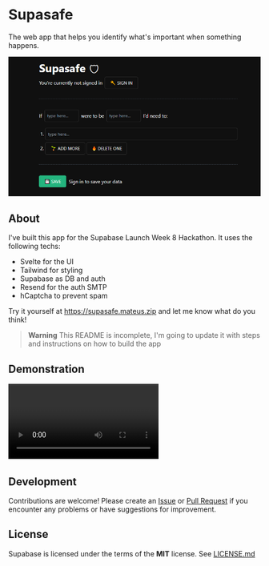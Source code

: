 # Supasafe

The web app that helps you identify what's important when something happens.

![Supasafe Screenshot](.github/screenshot.png)

## About

I've built this app for the Supabase Launch Week 8 Hackathon. It uses the following techs:

- Svelte for the UI
- Tailwind for styling
- Supabase as DB and auth
- Resend for the auth SMTP
- hCaptcha to prevent spam

Try it yourself at https://supasafe.mateus.zip and let me know what do you think!

> **Warning**
> This README is incomplete, I'm going to update it with steps and instructions on how to build the app

## Demonstration

<video src=".github/demo.mp4" controls title="Demonstration"></video>

## Development

Contributions are welcome! Please create an [Issue](https://github.com/mateusabelli/supasafe/issues) or [Pull Request](https://github.com/mateusabelli/supasafe/pulls) if you encounter any problems or have suggestions for improvement.

## License

Supabase is licensed under the terms of the **MIT** license. See [LICENSE.md](./LICENSE.md)
